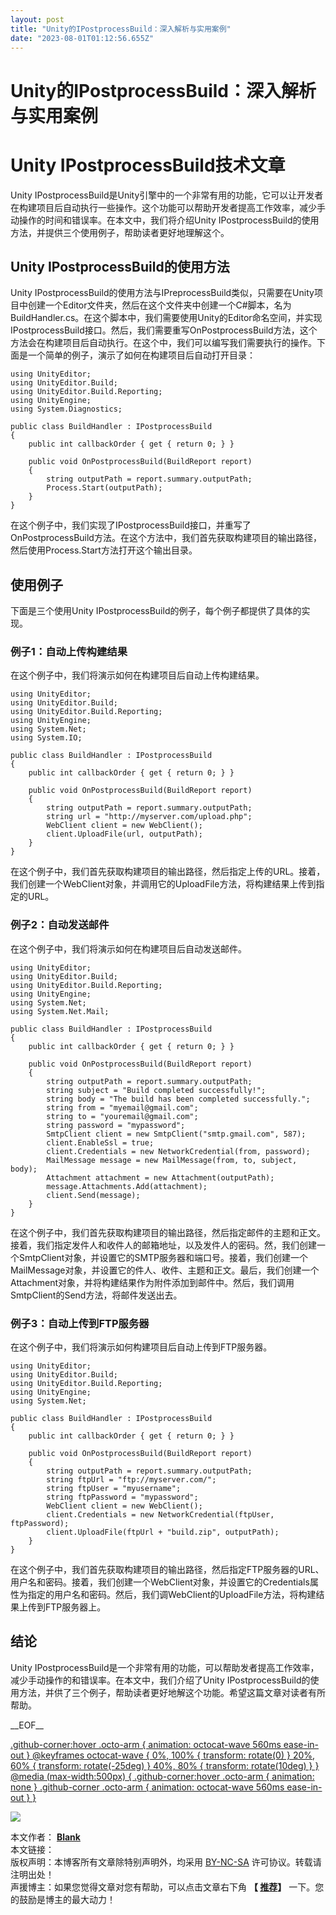 ```yaml
---
layout: post
title: "Unity的IPostprocessBuild：深入解析与实用案例"
date: "2023-08-01T01:12:56.655Z"
---
```

Unity的IPostprocessBuild：深入解析与实用案例
=================================

Unity IPostprocessBuild技术文章
===========================

Unity IPostprocessBuild是Unity引擎中的一个非常有用的功能，它可以让开发者在构建项目后自动执行一些操作。这个功能可以帮助开发者提高工作效率，减少手动操作的时间和错误率。在本文中，我们将介绍Unity IPostprocessBuild的使用方法，并提供三个使用例子，帮助读者更好地理解这个。

Unity IPostprocessBuild的使用方法
----------------------------

Unity IPostprocessBuild的使用方法与IPreprocessBuild类似，只需要在Unity项目中创建一个Editor文件夹，然后在这个文件夹中创建一个C#脚本，名为BuildHandler.cs。在这个脚本中，我们需要使用Unity的Editor命名空间，并实现IPostprocessBuild接口。然后，我们需要重写OnPostprocessBuild方法，这个方法会在构建项目后自动执行。在这个中，我们可以编写我们需要执行的操作。下面是一个简单的例子，演示了如何在构建项目后自动打开目录：

    using UnityEditor;
    using UnityEditor.Build;
    using UnityEditor.Build.Reporting;
    using UnityEngine;
    using System.Diagnostics;
    
    public class BuildHandler : IPostprocessBuild
    {
        public int callbackOrder { get { return 0; } }
    
        public void OnPostprocessBuild(BuildReport report)
        {
            string outputPath = report.summary.outputPath;
            Process.Start(outputPath);
        }
    }
    

在这个例子中，我们实现了IPostprocessBuild接口，并重写了OnPostprocessBuild方法。在这个方法中，我们首先获取构建项目的输出路径，然后使用Process.Start方法打开这个输出目录。

使用例子
----

下面是三个使用Unity IPostprocessBuild的例子，每个例子都提供了具体的实现。

### 例子1：自动上传构建结果

在这个例子中，我们将演示如何在构建项目后自动上传构建结果。

    using UnityEditor;
    using UnityEditor.Build;
    using UnityEditor.Build.Reporting;
    using UnityEngine;
    using System.Net;
    using System.IO;
    
    public class BuildHandler : IPostprocessBuild
    {
        public int callbackOrder { get { return 0; } }
    
        public void OnPostprocessBuild(BuildReport report)
        {
            string outputPath = report.summary.outputPath;
            string url = "http://myserver.com/upload.php";
            WebClient client = new WebClient();
            client.UploadFile(url, outputPath);
        }
    }
    

在这个例子中，我们首先获取构建项目的输出路径，然后指定上传的URL。接着，我们创建一个WebClient对象，并调用它的UploadFile方法，将构建结果上传到指定的URL。

### 例子2：自动发送邮件

在这个例子中，我们将演示如何在构建项目后自动发送邮件。

    using UnityEditor;
    using UnityEditor.Build;
    using UnityEditor.Build.Reporting;
    using UnityEngine;
    using System.Net;
    using System.Net.Mail;
    
    public class BuildHandler : IPostprocessBuild
    {
        public int callbackOrder { get { return 0; } }
    
        public void OnPostprocessBuild(BuildReport report)
        {
            string outputPath = report.summary.outputPath;
            string subject = "Build completed successfully!";
            string body = "The build has been completed successfully.";
            string from = "myemail@gmail.com";
            string to = "youremail@gmail.com";
            string password = "mypassword";
            SmtpClient client = new SmtpClient("smtp.gmail.com", 587);
            client.EnableSsl = true;
            client.Credentials = new NetworkCredential(from, password);
            MailMessage message = new MailMessage(from, to, subject, body);
            Attachment attachment = new Attachment(outputPath);
            message.Attachments.Add(attachment);
            client.Send(message);
        }
    }
    

在这个例子中，我们首先获取构建项目的输出路径，然后指定邮件的主题和正文。接着，我们指定发件人和收件人的邮箱地址，以及发件人的密码。然，我们创建一个SmtpClient对象，并设置它的SMTP服务器和端口号。接着，我们创建一个MailMessage对象，并设置它的件人、收件、主题和正文。最后，我们创建一个Attachment对象，并将构建结果作为附件添加到邮件中。然后，我们调用SmtpClient的Send方法，将邮件发送出去。

### 例子3：自动上传到FTP服务器

在这个例子中，我们将演示如何构建项目后自动上传到FTP服务器。

    using UnityEditor;
    using UnityEditor.Build;
    using UnityEditor.Build.Reporting;
    using UnityEngine;
    using System.Net;
    
    public class BuildHandler : IPostprocessBuild
    {
        public int callbackOrder { get { return 0; } }
    
        public void OnPostprocessBuild(BuildReport report)
        {
            string outputPath = report.summary.outputPath;
            string ftpUrl = "ftp://myserver.com/";
            string ftpUser = "myusername";
            string ftpPassword = "mypassword";
            WebClient client = new WebClient();
            client.Credentials = new NetworkCredential(ftpUser, ftpPassword);
            client.UploadFile(ftpUrl + "build.zip", outputPath);
        }
    }
    

在这个例子中，我们首先获取构建项目的输出路径，然后指定FTP服务器的URL、用户名和密码。接着，我们创建一个WebClient对象，并设置它的Credentials属性为指定的用户名和密码。然后，我们调WebClient的UploadFile方法，将构建结果上传到FTP服务器上。

结论
--

Unity IPostprocessBuild是一个非常有用的功能，可以帮助发者提高工作效率，减少手动操作的和错误率。在本文中，我们介绍了Unity IPostprocessBuild的使用方法，并供了三个例子，帮助读者更好地解这个功能。希望这篇文章对读者有所帮助。

\_\_EOF\_\_

[.github-corner:hover .octo-arm { animation: octocat-wave 560ms ease-in-out } @keyframes octocat-wave { 0%, 100% { transform: rotate(0) } 20%, 60% { transform: rotate(-25deg) } 40%, 80% { transform: rotate(10deg) } } @media (max-width:500px) { .github-corner:hover .octo-arm { animation: none } .github-corner .octo-arm { animation: octocat-wave 560ms ease-in-out } }](https://github.com/alianblank/)

![](https://pic.cnblogs.com/avatar/406187/20200828011120.png)

本文作者： **[Blank](#)**  
本文链接：[](#)  
版权声明：本博客所有文章除特别声明外，均采用 [BY-NC-SA](https://creativecommons.org/licenses/by-nc-nd/4.0/ "BY-NC-SA") 许可协议。转载请注明出处！  
声援博主：如果您觉得文章对您有帮助，可以点击文章右下角 **【 [推荐](javascript:void(0);)】** 一下。您的鼓励是博主的最大动力！
